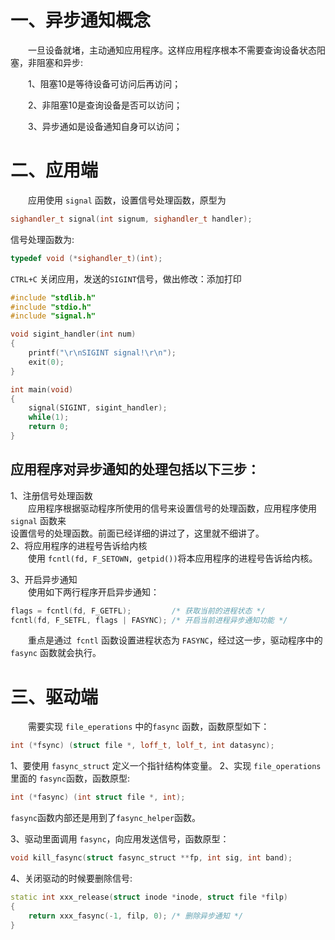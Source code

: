 # 一、异步通知概念
&emsp;&emsp;一旦设备就堵，主动通知应用程序。这样应用程序根本不需要查询设备状态阳塞，非阻塞和异步:

&emsp;&emsp;1、阻塞10是等待设备可访问后再访问；

&emsp;&emsp;2、非阻塞10是查询设备是否可以访问；

&emsp;&emsp;3、异步通如是设备通知自身可以访问；

# 二、应用端
&emsp;&emsp;应用使用 `signal` 函数，设置信号处理函数，原型为
```cpp
sighandler_t signal(int signum, sighandler_t handler);
```
信号处理函数为:
```cpp
typedef void (*sighandler_t)(int);
```

`CTRL+C` 关闭应用，发送的`SIGINT`信号，做出修改：添加打印
```cpp
#include "stdlib.h"
#include "stdio.h"
#include "signal.h"

void sigint_handler(int num)
{
    printf("\r\nSIGINT signal!\r\n");
    exit(0);
}

int main(void)
{
    signal(SIGINT, sigint_handler);
    while(1);
    return 0;
}
```


## 应用程序对异步通知的处理包括以下三步：  

1、注册信号处理函数  
&emsp;&emsp;应用程序根据驱动程序所使用的信号来设置信号的处理函数，应用程序使用 `signal` 函数来  
设置信号的处理函数。前面已经详细的讲过了，这里就不细讲了。  
2、将应用程序的进程号告诉给内核  
&emsp;&emsp;使用 `fcntl(fd, F_SETOWN, getpid())`将本应用程序的进程号告诉给内核。  

3、开启异步通知  
&emsp;&emsp;使用如下两行程序开启异步通知：  
```cpp
flags = fcntl(fd, F_GETFL); 		/* 获取当前的进程状态 */  
fcntl(fd, F_SETFL, flags | FASYNC); /* 开启当前进程异步通知功能 */  
```
&emsp;&emsp;重点是通过` fcntl` 函数设置进程状态为 `FASYNC`，经过这一步，驱动程序中的 `fasync` 函数就会执行。


# 三、驱动端
&emsp;&emsp;需要实现 `file_eperations` 中的`fasync` 函数，函数原型如下：
```cpp
int (*fsync) (struct file *, loff_t, lolf_t, int datasync);
```

1、要使用 `fasync_struct` 定义一个指针结构体变量。
2、实现 `file_operations` 里面的 `fasync`函数，函数原型:
```cpp
int (*fasync) (int struct file *, int);
```
`fasync`函数内部还是用到了`fasync_helper`函数。

3、驱动里面调用 `fasync`，向应用发送信号，函数原型：
```cpp
void kill_fasync(struct fasync_struct **fp, int sig, int band);
```
4、关闭驱动的时候要删除信号:
```cpp
static int xxx_release(struct inode *inode, struct file *filp)  
{  
	return xxx_fasync(-1, filp, 0); /* 删除异步通知 */  
}
```

<!--stackedit_data:
eyJoaXN0b3J5IjpbLTg5NDY0NjQyMiwtMTcxMTEyOTk0MCwtMT
M4NTE0NTQwNF19
-->